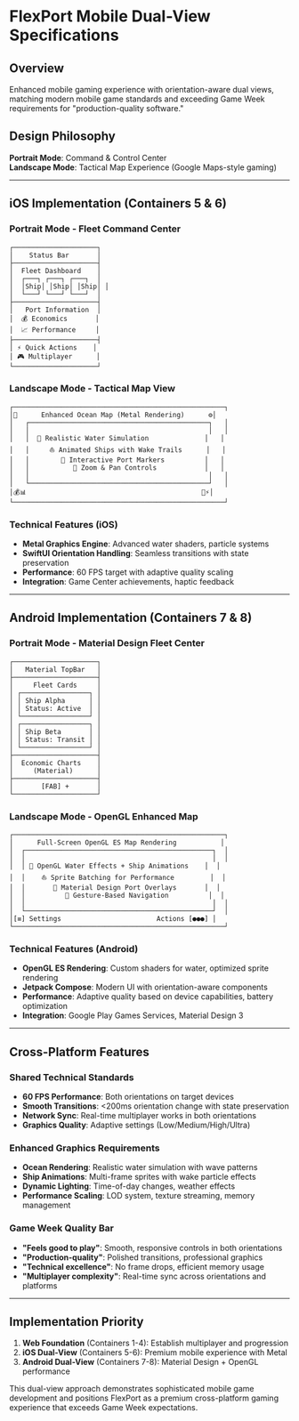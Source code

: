 # FlexPort Mobile Dual-View Specifications

## Overview
Enhanced mobile gaming experience with orientation-aware dual views, matching modern mobile game standards and exceeding Game Week requirements for "production-quality software."

## Design Philosophy
**Portrait Mode**: Command & Control Center  
**Landscape Mode**: Tactical Map Experience (Google Maps-style gaming)

---

## iOS Implementation (Containers 5 & 6)

### Portrait Mode - Fleet Command Center
```
┌─────────────────────┐
│    Status Bar       │
├─────────────────────┤
│  Fleet Dashboard    │
│  ┌───┐ ┌───┐ ┌───┐  │
│  │Ship│ │Ship│ │Ship│ │
│  └───┘ └───┘ └───┘  │
├─────────────────────┤
│   Port Information  │
│  💰 Economics       │
│  📈 Performance     │
├─────────────────────┤
│ ⚡ Quick Actions    │
│ 🎮 Multiplayer      │
└─────────────────────┘
```

### Landscape Mode - Tactical Map View
```
┌─────────────────────────────────────────────────────┐
│🚢      Enhanced Ocean Map (Metal Rendering)      ⚙️│
│   ┌─────────────────────────────────────────────┐   │
│   │                                             │   │
│   │  🌊 Realistic Water Simulation              │   │
│   │     ⛵ Animated Ships with Wake Trails      │   │
│   │        🏢 Interactive Port Markers          │   │
│   │           📍 Zoom & Pan Controls            │   │
│   │                                             │   │
│   └─────────────────────────────────────────────┘   │
│💰📊                                            🎯⚡│
└─────────────────────────────────────────────────────┘
```

### Technical Features (iOS)
- **Metal Graphics Engine**: Advanced water shaders, particle systems
- **SwiftUI Orientation Handling**: Seamless transitions with state preservation
- **Performance**: 60 FPS target with adaptive quality scaling
- **Integration**: Game Center achievements, haptic feedback

---

## Android Implementation (Containers 7 & 8)

### Portrait Mode - Material Design Fleet Center
```
┌─────────────────────┐
│   Material TopBar   │
├─────────────────────┤
│     Fleet Cards     │
│ ┌─────────────────┐ │
│ │ Ship Alpha      │ │
│ │ Status: Active  │ │
│ └─────────────────┘ │
│ ┌─────────────────┐ │
│ │ Ship Beta       │ │
│ │ Status: Transit │ │
│ └─────────────────┘ │
├─────────────────────┤
│  Economic Charts    │
│     (Material)      │
├─────────────────────┤
│       [FAB] +       │
└─────────────────────┘
```

### Landscape Mode - OpenGL Enhanced Map
```
┌─────────────────────────────────────────────────────┐
│      Full-Screen OpenGL ES Map Rendering           │
│  ┌───────────────────────────────────────────────┐  │
│  │                                               │  │
│  │ 🌊 OpenGL Water Effects + Ship Animations    │  │
│  │    ⛵ Sprite Batching for Performance         │  │
│  │       🏢 Material Design Port Overlays       │  │
│  │          🎯 Gesture-Based Navigation          │  │
│  │                                               │  │
│  └───────────────────────────────────────────────┘  │
│[≡] Settings                        Actions [●●●] │
└─────────────────────────────────────────────────────┘
```

### Technical Features (Android)
- **OpenGL ES Rendering**: Custom shaders for water, optimized sprite rendering
- **Jetpack Compose**: Modern UI with orientation-aware components
- **Performance**: Adaptive quality based on device capabilities, battery optimization
- **Integration**: Google Play Games Services, Material Design 3

---

## Cross-Platform Features

### Shared Technical Standards
- **60 FPS Performance**: Both orientations on target devices
- **Smooth Transitions**: <200ms orientation change with state preservation
- **Network Sync**: Real-time multiplayer works in both orientations
- **Graphics Quality**: Adaptive settings (Low/Medium/High/Ultra)

### Enhanced Graphics Requirements
- **Ocean Rendering**: Realistic water simulation with wave patterns
- **Ship Animations**: Multi-frame sprites with wake particle effects
- **Dynamic Lighting**: Time-of-day changes, weather effects
- **Performance Scaling**: LOD system, texture streaming, memory management

### Game Week Quality Bar
- **"Feels good to play"**: Smooth, responsive controls in both orientations
- **"Production-quality"**: Polished transitions, professional graphics
- **"Technical excellence"**: No frame drops, efficient memory usage
- **"Multiplayer complexity"**: Real-time sync across orientations and platforms

---

## Implementation Priority

1. **Web Foundation** (Containers 1-4): Establish multiplayer and progression
2. **iOS Dual-View** (Containers 5-6): Premium mobile experience with Metal
3. **Android Dual-View** (Containers 7-8): Material Design + OpenGL performance

This dual-view approach demonstrates sophisticated mobile game development and positions FlexPort as a premium cross-platform gaming experience that exceeds Game Week expectations.